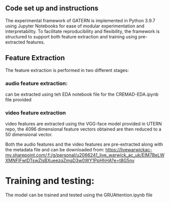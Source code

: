 ## Code set up and instructions 

The experimental framework of GATERN is implemented in Python 3.9.7 using Jupyter Notebooks for ease of modular experimentation and interpretability. To facilitate reproducibility and flexibility, the framework is structured to support both feature extraction and training using pre-extracted features.
## Feature Extraction
The feature extraction is performed in two different stages:
### audio feature extraction: 
can be extracted using teh EDA notebook file for the CREMAD-EDA.ipynb file provided 
### video feature extraction
video features are extracted using the VGG-face model provided in UTERN repo, the 4096 dimensional feature vectors obtained are then reduced to a 50 dimensional vector.

Both the audio features and the video features are pre-extracted along with the metadata file and can be downloaded from: https://livewarwickac-my.sharepoint.com/:f:/g/personal/u2066241_live_warwick_ac_uk/ElM7BeLWXMNFlFwIDTswZlsBXueezqZmgD3w0WY1PpHhHA?e=t8G5nv
# Training and testing:
The model can be trained and tested using the GRUAttention.ipynb file 
